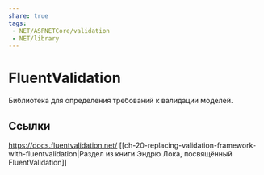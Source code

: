 ```yaml
---
share: true
tags:
 - NET/ASPNETCore/validation
 - NET/library
---
```

# FluentValidation
Библиотека для определения требований к валидации моделей.
## Ссылки
https://docs.fluentvalidation.net/
[[ch-20-replacing-validation-framework-with-fluentvalidation|Раздел из книги Эндрю Лока, посвящённый FluentValidation]]